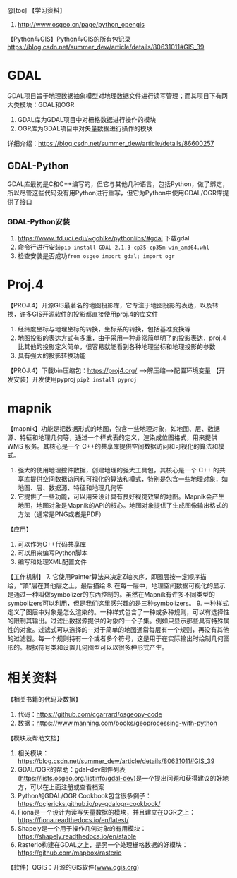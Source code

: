 @[toc]
【学习资料】
1. http://www.osgeo.cn/page/python_opengis

【Python与GIS】Python与GIS的所有包记录
https://blog.csdn.net/summer_dew/article/details/80631011#GIS_39


# GDAL
GDAL项目旨于地理数据抽象模型对地理数据文件进行读写管理；而其项目下有两大类模块：GDAL和OGR
1. GDAL库为GDAL项目中对栅格数据进行操作的模块
2. OGR库为GDAL项目中对矢量数据进行操作的模块

详细介绍：https://blog.csdn.net/summer_dew/article/details/86600257

## GDAL-Python
GDAL库最初是C和C++编写的，但它与其他几种语言，包括Python，做了绑定，所以尽管这些代码没有用Python进行重写，但它为Python中使用GDAL/OGR库提供了接口


### GDAL-Python安装
1. https://www.lfd.uci.edu/~gohlke/pythonlibs/#gdal 下载gdal
2. 命令行进行安装`pip install GDAL-2.1.3-cp35-cp35m-win_amd64.whl`
3. 检查安装是否成功`from osgeo import gdal; import ogr`

# Proj.4
【PROJ.4】开源GIS最著名的地图投影库，它专注于地图投影的表达，以及转换，许多GIS开源软件的投影都直接使用proj.4的库文件

1. 经纬度坐标与地理坐标的转换，坐标系的转换，包括基准变换等
2. 地图投影的表达方式有多重，由于采用一种非常简单明了的投影表达，proj.4比其他的投影定义简单，很容易就能看到各种地理坐标和地理投影的参数
3. 具有强大的投影转换功能

【PROJ.4】下载bin压缩包：https://proj4.org/ -->解压缩-->配置环境变量
【开发安装】开发使用pyproj `pip2 install pyproj`

# mapnik
【mapnik】功能是把数据形式的地图，包含一些地理对象，如地图、层、数据源、特征和地理几何等，通过一个样式表的定义，渲染成位图格式，用来提供 WMS 服务。其核心是一个 C++的共享库提供空间数据访问和可视化的算法和模式。
1. 强大的使用地理控件数据，创建地理的强大工具包，其核心是一个 C++ 的共享库提供空间数据访问和可视化的算法和模式，特别是包含一些地理对象，如地图、层、数据源、特征和地理几何等
2. 它提供了一些功能，可以用来设计具有良好视觉效果的地图。Mapnik会产生地图，地图对象是Mapnik的API的核心。地图对象提供了生成图像输出格式的方法（通常是PNG或者是PDF）

【应用】

1. 可以作为C++代码共享库
5. 可以用来编写Python脚本
6. 编写和处理XML配置文件

【工作机制】
7. 它使用Painter算法来决定Z轴次序，即图层按一定顺序描绘，“顶”层在其他层之上，最后描绘
8. 在每一层中，地理空间数据可视化的显示是通过一种叫做symbolizer的东西控制的。虽然在Mapnik有许多不同类型的symbolizers可以利用，但是我们这里感兴趣的是三种symbolizers。
9. 一种样式定义了图层中对象是怎么渲染的。一种样式包含了一种或多种规则，可以有选择性的限制其输出。过滤出数据源提供的对象的一个子集。例如只显示那些具有特殊属性的对象。过滤式可以选择的--对于简单的地图通常每层有一个规则，再没有其他的过滤器。每一个规则持有一个或者多个符号，这是用于在实际输出时绘制几何图形的。根据符号类和设置几何图型可以以很多种形式产生。

# 相关资料


【相关书籍的代码及数据】

1. 代码：https://github.com/cgarrard/osgeopy-code
2. 数据：https://www.manning.com/books/geoprocessing-with-python

【模块及帮助文档】

1. 相关模块：https://blog.csdn.net/summer_dew/article/details/80631011#GIS_39
1. GDAL/OGR的帮助：gdal-dev邮件列表(https://lists.osgeo.org/listinfo/gdal-dev)是一个提出问题和获得建议的好地方，可以在上面注册或查看档案
2. Python的GDAL/OGR Cookbook包含很多例子：https://pcjericks.github.io/py-gdalogr-cookbook/
3. Fiona是一个设计为读写矢量数据的模块，并且建立在OGR之上：https://fiona.readthedocs.io/en/latest/
4. Shapely是一个用于操作几何对象的有用模块：https://shapely.readthedocs.io/en/stable
5. Rasterio构建在GDAL之上，是另一个处理栅格数据的好模块：https://github.com/mapbox/rasterio

【软件】QGIS：开源的GIS软件(www.qgis.org)